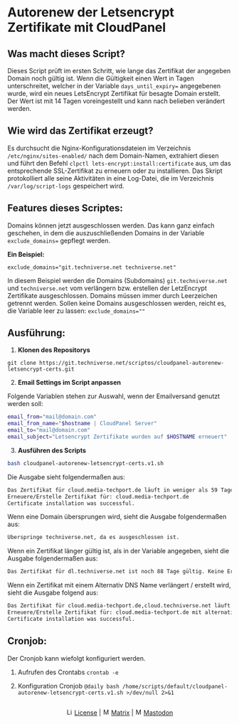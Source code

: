 # Autorenew der Letsencrypt Zertifikate mit CloudPanel


## Was macht dieses Script?

Dieses Script prüft im ersten Schritt, wie lange das Zertifikat der angegeben Domain noch gültig ist.
Wenn die Gültigkeit einen Wert in Tagen unterschreitet, welcher in der Variable `days_until_expiry=` angegebenen wurde, wird ein neues LetsEncrypt Zertifikat für besagte Domain erstellt.
Der Wert ist mit 14 Tagen voreingestellt und kann nach belieben verändert werden.

## Wie wird das Zertifikat erzeugt?

Es durchsucht die Nginx-Konfigurationsdateien im Verzeichnis `/etc/nginx/sites-enabled/` nach dem Domain-Namen, extrahiert diesen und führt den Befehl `clpctl lets-encrypt:install:certificate` aus, um das entsprechende SSL-Zertifikat zu erneuern oder zu installieren. Das Skript protokolliert alle seine Aktivitäten in eine Log-Datei, die im Verzeichnis `/var/log/script-logs` gespeichert wird.

## Features dieses Scriptes:

Domains können jetzt ausgeschlossen werden.
Das kann ganz einfach geschehen, in dem die auszuschließenden Domains in der Variable `exclude_domains=` gepflegt werden.

**Ein Beispiel:**

`exclude_domains="git.techniverse.net techniverse.net"`

In diesem Beispiel werden die Domains (Subdomains) `git.techniverse.net` und `techniverse.net` vom verlängern bzw. erstellen der LetzEncrypt Zertifikate ausgeschlossen.
Domains müssen immer durch Leerzeichen getrennt werden.
Sollen keine Domains ausgeschlossen werden, reicht es, die Variable leer zu lassen: `exclude_domains=""`


## Ausführung:

1. **Klonen des Repositorys**

`git clone https://git.techniverse.net/scriptos/cloudpanel-autorenew-letsencrypt-certs.git`


2. **Email Settings im Script anpassen**

Folgende Variablen stehen zur Auswahl, wenn der Emailversand genutzt werden soll:
```bash
email_from="mail@domain.com"
email_from_name="$hostname | CloudPanel Server"
email_to="mail@domain.com"
email_subject="Letsencrypt Zertifikate wurden auf $HOSTNAME erneuert"
```


3. **Ausführen des Scripts**

```bash
bash cloudpanel-autorenew-letsencrypt-certs.v1.sh
```

Die Ausgabe sieht folgendermaßen aus:

```bash
Das Zertifikat für cloud.media-techport.de läuft in weniger als 59 Tagen ab (in 58 Tagen).
Erneuere/Erstelle Zertifikat für: cloud.media-techport.de
Certificate installation was successful.
```

Wenn eine Domain übersprungen wird, sieht die Ausgabe folgendermaßen aus:

```bash
Überspringe techniverse.net, da es ausgeschlossen ist.
```

Wenn ein Zertifikat länger gültig ist, als in der Variable angegeben, sieht die Ausgabe folgendermaßen aus:

```bash
Das Zertifikat für dl.techniverse.net ist noch 88 Tage gültig. Keine Erneuerung erforderlich.
```

Wenn ein Zertifikat mit einem Alternativ DNS Name verlängert / erstellt wird, sieht die Ausgabe folgend aus:

```bash
Das Zertifikat für cloud.media-techport.de,cloud.techniverse.net läuft in weniger als 29 Tagen ab (in 27 Tagen).
Erneuere/Erstelle Zertifikat für: cloud.media-techport.de mit alternativen Namen: cloud.media-techport.de,cloud.techniverse.net
Certificate installation was successful.
```


## Cronjob:

Der Cronjob kann wiefolgt konfiguriert werden.

1. Aufrufen des Crontabs
`crontab -e`

2. Konfiguration Cronjob
`@daily bash /home/scripts/default/cloudpanel-autorenew-letsencrypt-certs.v1.sh >/dev/null 2>&1`

<p align="center">
  <img src="https://assets.techniverse.net/f1/git/graphics/gray0-catonline.svg" alt="">
</p>

<p align="center">
<img src="https://assets.techniverse.net/f1/logos/small/license.png" alt="License" width="15" height="15"> <a href="./cloudpanel-autorenew-letsencrypt-certs/src/branch/main/LICENSE">License</a> | <img src="https://assets.techniverse.net/f1/logos/small/matrix2.svg" alt="Matrix" width="15" height="15"> <a href="https://matrix.to/#/#community:techniverse.net">Matrix</a> | <img src="https://assets.techniverse.net/f1/logos/small/mastodon2.svg" alt="Matrix" width="15" height="15"> <a href="https://social.techniverse.net/@donnerwolke">Mastodon</a>
</p>